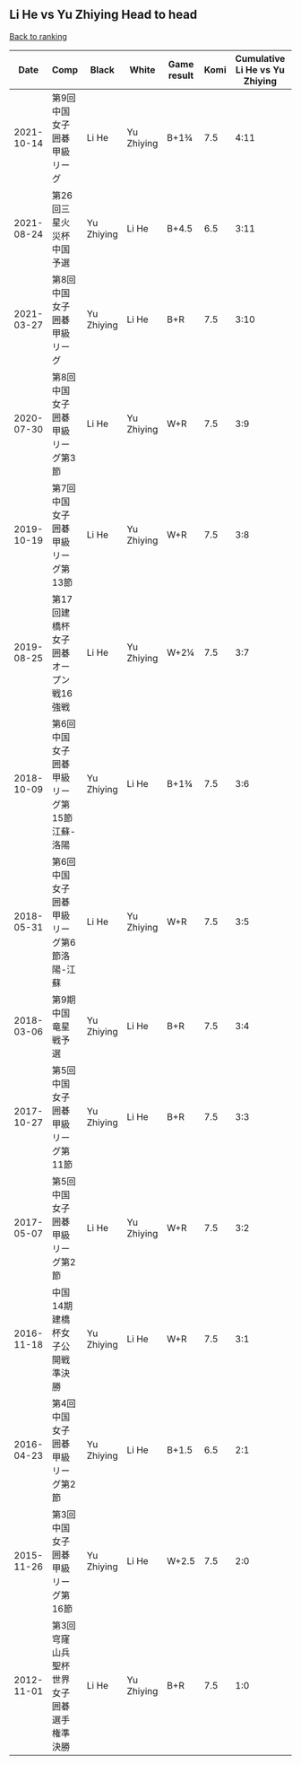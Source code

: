 ## Li He vs Yu Zhiying Head to head

[Back to ranking](../../index.md)




| **Date** | **Comp** | **Black** | **White** | **Game result** | **Komi** | **Cumulative Li He vs Yu Zhiying** | **Li He streak** | **Yu Zhiying streak** | 
| --- | --- | --- | --- | --- | --- | --- | --- | --- |
| 2021-10-14 | 第9回中国女子囲碁甲級リーグ | Li He | Yu Zhiying | B+1¾ | 7.5 | 4:11 | 1 | 0 | 
| 2021-08-24 | 第26回三星火災杯中国予選 | Yu Zhiying | Li He | B+4.5 | 6.5 | 3:11 | 0 | 10 | 
| 2021-03-27 | 第8回中国女子囲碁甲級リーグ | Yu Zhiying | Li He | B+R | 7.5 | 3:10 | 0 | 9 | 
| 2020-07-30 | 第8回中国女子囲碁甲級リーグ第3節 | Li He | Yu Zhiying | W+R | 7.5 | 3:9 | 0 | 8 | 
| 2019-10-19 | 第7回中国女子囲碁甲級リーグ第13節 | Li He | Yu Zhiying | W+R | 7.5 | 3:8 | 0 | 7 | 
| 2019-08-25 | 第17回建橋杯女子囲碁オープン戦16強戦 | Li He | Yu Zhiying | W+2¼ | 7.5 | 3:7 | 0 | 6 | 
| 2018-10-09 | 第6回中国女子囲碁甲級リーグ第15節江蘇-洛陽 | Yu Zhiying | Li He | B+1¾ | 7.5 | 3:6 | 0 | 5 | 
| 2018-05-31 | 第6回中国女子囲碁甲級リーグ第6節洛陽-江蘇 | Li He | Yu Zhiying | W+R | 7.5 | 3:5 | 0 | 4 | 
| 2018-03-06 | 第9期中国竜星戦予選 | Yu Zhiying | Li He | B+R | 7.5 | 3:4 | 0 | 3 | 
| 2017-10-27 | 第5回中国女子囲碁甲級リーグ第11節 | Yu Zhiying | Li He | B+R | 7.5 | 3:3 | 0 | 2 | 
| 2017-05-07 | 第5回中国女子囲碁甲級リーグ第2節 | Li He | Yu Zhiying | W+R | 7.5 | 3:2 | 0 | 1 | 
| 2016-11-18 | 中国14期建橋杯女子公開戦準決勝 | Yu Zhiying | Li He | W+R | 7.5 | 3:1 | 1 | 0 | 
| 2016-04-23 | 第4回中国女子囲碁甲級リーグ第2節 | Yu Zhiying | Li He | B+1.5 | 6.5 | 2:1 | 0 | 1 | 
| 2015-11-26 | 第3回中国女子囲碁甲級リーグ第16節 | Yu Zhiying | Li He | W+2.5 | 7.5 | 2:0 | 2 | 0 | 
| 2012-11-01 | 第3回穹窿山兵聖杯世界女子囲碁選手権準決勝 | Li He | Yu Zhiying | B+R | 7.5 | 1:0 | 1 | 0 |




